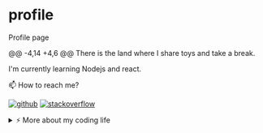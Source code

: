 # profile
Profile page

@@ -4,14 +4,6 @@ There is the land where I share toys and take a break.

I'm currently learning Nodejs and react.

📫  How to reach me?


[![github](https://img.shields.io/static/v1?style=flat-square&logo=github&label=&message=@adis-aljic&color=5b5b5b&labelColor=5b5b5b)](https://github.com/adis-aljic)
[![stackoverflow](https://img.shields.io/static/v1?style=flat-square&logo=stackoverflow&label=&message=@adis-aljic&color=5b5b5b&labelColor=5b5b5b)](https://stackoverflow.com/users/19965089/adis-aljic)

<details>
<summary>⚡️ More about my coding life</summary>
<br />

![Top Langs](https://github-readme-stats.vercel.app/api/top-langs/?username=adis-aljic&layout=compact&hide=css,html)

![Adis's github stats](https://github-readme-stats.vercel.app/api?username=adis-aljic&count_private=true&show_icons=true&theme=onedark)

</details>
